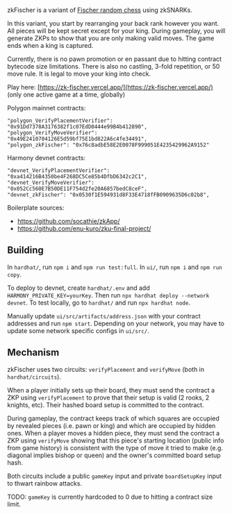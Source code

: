 zkFischer is a variant of [Fischer random chess](https://en.wikipedia.org/wiki/Fischer_random_chess) using zkSNARKs.

In this variant, you start by rearranging your back rank however you want. All pieces will be kept secret except for your king. During gameplay, you will generate ZKPs to show that you are only making valid moves. The game ends when a king is captured.

Currently, there is no pawn promotion or en passant due to hitting contract bytecode size limitations. There is also no castling, 3-fold repetition, or 50 move rule. It is legal to move your king into check.

Play here: [https://zk-fischer.vercel.app/](https://zk-fischer.vercel.app/) (only one active game at a time, globally)

Polygon mainnet contracts:
```
"polygon_VerifyPlacementVerifier": "0x91Dd7378A3176382f1c07EdD0444e99B4b412890",
"polygon_VerifyMoveVerifier": "0x49E2410704126E5d59bf75E1bd822A6c4fe34491",
"polygon_zkFischer": "0x76c8adbE58E2E0078F999051E4235429962A9152"
```

Harmony devnet contracts:
```
"devnet_VerifyPlacementVerifier": "0xa414216B4350be4F268DC5Ce85b4DfbD6342c2C1",
"devnet_VerifyMoveVerifier": "0x052Cc560E7B50DE11F754d2fe20A6857bedC8ceF",
"devnet_zkFischer": "0x0530f1E594931d8F33E4718fFB0909635D6c02b8",
```

Boilerplate sources:
* https://github.com/socathie/zkApp/
* https://github.com/enu-kuro/zku-final-project/


## Building

In `hardhat/`, run `npm i` and `npm run test:full`. In `ui/`, run `npm i` and `npm run copy`.

To deploy to devnet, create `hardhat/.env` and add `HARMONY_PRIVATE_KEY=yourKey`. Then run `npx hardhat deploy --network devnet`. To test locally, go to `hardhat/` and run `npx hardhat node`.

Manually update `ui/src/artifacts/address.json` with your contract addresses and run `npm start`. Depending on your network, you may have to update some network specific configs in `ui/src/`.

## Mechanism

zkFischer uses two circuits: `verifyPlacement` and `verifyMove` (both in `hardhat/circuits`).

When a player initially sets up their board, they must send the contract a ZKP using `verifyPlacement` to prove that their setup is valid (2 rooks, 2 knights, etc). Their hashed board setup is committed to the contract.

During gameplay, the contract keeps track of which squares are occupied by revealed pieces (i.e. pawn or king) and which are occupied by hidden ones. When a player moves a hidden piece, they must send the contract a ZKP using `verifyMove` showing that this piece's starting location (public info from game history) is consistent with the type of move it tried to make (e.g. diagonal implies bishop or queen) and the owner's committed board setup hash.

Both circuits include a public `gameKey` input and private `boardSetupKey` input to thwart rainbow attacks.

TODO: `gameKey` is currently hardcoded to 0 due to hitting a contract size limit.
